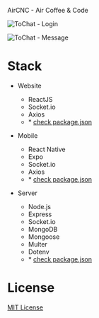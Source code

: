 AirCNC - Air Coffee & Code

![ToChat - Login](https://i.imgur.com/EL2f6ne.png)

![ToChat - Message](https://i.imgur.com/tFx7xHA.png)


# Stack

- Website
  - ReactJS
  - Socket.io
  - Axios
  - \* [check package.json](/website/package.json)

- Mobile
  - React Native
  - Expo
  - Socket.io
  - Axios
  - \* [check package.json](/mobile/package.json)  

- Server
  - Node.js
  - Express
  - Socket.io
  - MongoDB
  - Mongoose
  - Multer
  - Dotenv
  - \* [check package.json](/server/package.json)

# License
[MIT License](https://github.com/fogeid/ToChat/blob/master/LICENSE)
